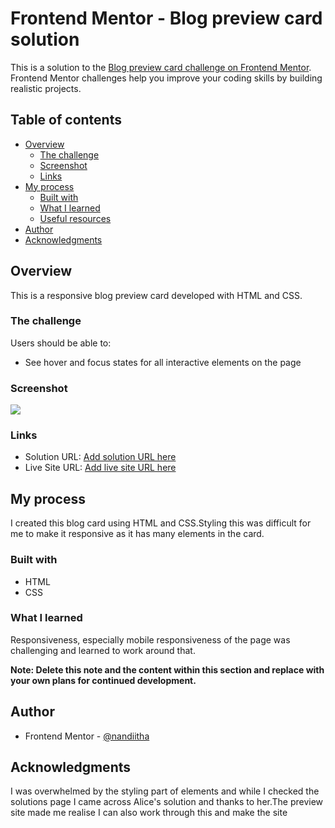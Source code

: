 # Frontend Mentor - Blog preview card solution

This is a solution to the [Blog preview card challenge on Frontend Mentor](https://www.frontendmentor.io/challenges/blog-preview-card-ckPaj01IcS). Frontend Mentor challenges help you improve your coding skills by building realistic projects.

## Table of contents

- [Overview](#overview)
  - [The challenge](#the-challenge)
  - [Screenshot](#screenshot)
  - [Links](#links)
- [My process](#my-process)
  - [Built with](#built-with)
  - [What I learned](#what-i-learned)
  - [Useful resources](#useful-resources)
- [Author](#author)
- [Acknowledgments](#acknowledgments)

## Overview

This is a responsive blog preview card developed with HTML and CSS.

### The challenge

Users should be able to:

- See hover and focus states for all interactive elements on the page

### Screenshot

![](./images/blog-card-screenshot.png)

### Links

- Solution URL: [Add solution URL here](https://your-solution-url.com)
- Live Site URL: [Add live site URL here](https://your-live-site-url.com)

## My process

I created this blog card using HTML and CSS.Styling this was difficult for me to make it responsive as it has many elements in the card.

### Built with

- HTML
- CSS

### What I learned

Responsiveness, especially mobile responsiveness of the page was challenging and learned to work around that.

**Note: Delete this note and the content within this section and replace with your own plans for continued development.**

## Author

- Frontend Mentor - [@nandiitha](https://www.frontendmentor.io/profile/nandiitha)

## Acknowledgments

I was overwhelmed by the styling part of elements and while I checked the solutions page I came across Alice's solution and thanks to her.The preview site made me realise I can also work through this and make the site
